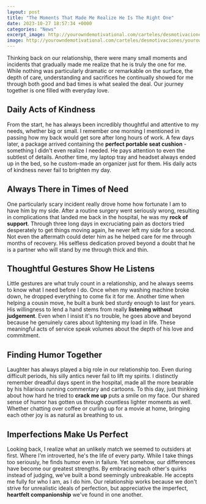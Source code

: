 ```yaml
---
layout: post
title: "The Moments That Made Me Realize He Is The Right One"
date: 2023-10-27 18:57:34 +0000
categories: "News"
excerpt_image: http://yourowndemotivational.com/carteles/desmotivaciones/yourowndemotivational-that-moment-you-realize-you-2633047.jpg
image: http://yourowndemotivational.com/carteles/desmotivaciones/yourowndemotivational-that-moment-you-realize-you-2633047.jpg
---
```


Thinking back on our relationship, there were many small moments and incidents that gradually made me realize that he is truly the one for me. While nothing was particularly dramatic or remarkable on the surface, the depth of care, understanding and sacrifices he continually showed for me through both good and bad times is what sealed the deal. Our journey together is one filled with everyday love.
## **Daily Acts of Kindness**
From the start, he has always been incredibly thoughtful and attentive to my needs, whether big or small. I remember one morning I mentioned in passing how my back would get sore after long hours of work. A few days later, a package arrived containing the **perfect portable seat cushion** - something I didn't even realize I needed. He pays attention to even the subtlest of details. Another time, my laptop tray and headset always ended up in the bed, so he custom-made an organizer just for them. His daily acts of kindness never fail to brighten my day.
## **Always There in Times of Need** 
One particularly scary incident really drove home how fortunate I am to have him by my side. After a routine surgery went seriously wrong, resulting in complications that landed me back in the hospital, he was my **rock of support**. Through three long days in excruciating pain as doctors tried desperately to get things moving again, he never left my side for a second. Not even the aftermath could deter him as he helped care for me through months of recovery. His selfless dedication proved beyond a doubt that he is a partner who will stand by me through thick and thin.
## **Thoughtful Gestures Show He Listens**
Little gestures are what truly count in a relationship, and he always seems to know what I need before I do. Once when my washing machine broke down, he dropped everything to come fix it for me. Another time when helping a cousin move, he built a bunk bed sturdy enough to last for years. His willingness to lend a hand stems from really **listening without judgement**. Even when I insist it's no trouble, he goes above and beyond because he genuinely cares about lightening my load in life. These meaningful acts of service speak volumes about the depth of his love and commitment.
## **Finding Humor Together**
Laughter has always played a big role in our relationship too. Even during difficult periods, his silly antics never fail to lift my spirits. I distinctly remember dreadful days spent in the hospital, made all the more bearable by his hilarious running commentary and cartoons. To this day, just thinking about how hard he tried to **crack me up** puts a smile on my face. Our shared sense of humor has gotten us through countless lighter moments as well. Whether chatting over coffee or curling up for a movie at home, bringing each other joy is as natural as breathing to us. 
## **Imperfections Make Us Perfect** 
Looking back, I realize what an unlikely match we seemed to outsiders at first. Where I'm introverted, he's the life of every party. While I take things too seriously, he finds humor even in failure. Yet somehow, our differences have become our greatest strengths. By embracing each other's quirks instead of judging, we've built a bond seemingly unbreakable. He accepts me fully for who I am, as I do him. Our relationship works because we don't strive for unrealistic ideals of perfection, but appreciative the imperfect, **heartfelt companionship** we've found in one another.
